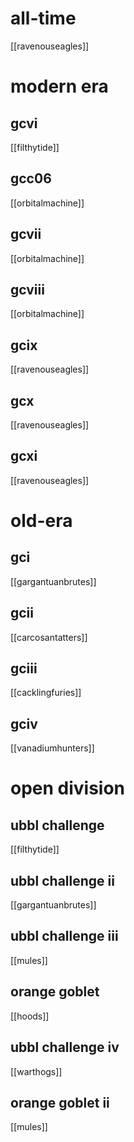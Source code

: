 # all-time

[[ravenouseagles]]

# modern era

## gcvi

[[filthytide]]

## gcc06

[[orbitalmachine]]

## gcvii

[[orbitalmachine]]

## gcviii

[[orbitalmachine]]

## gcix

[[ravenouseagles]]

## gcx

[[ravenouseagles]]

## gcxi

[[ravenouseagles]]

# old-era

## gci

[[gargantuanbrutes]]

## gcii

[[carcosantatters]]

## gciii

[[cacklingfuries]]

## gciv

[[vanadiumhunters]]

# open division

## ubbl challenge

[[filthytide]]

## ubbl challenge ii

[[gargantuanbrutes]]

## ubbl challenge iii

[[mules]]

## orange goblet

[[hoods]]

## ubbl challenge iv

[[warthogs]]

## orange goblet ii

[[mules]]